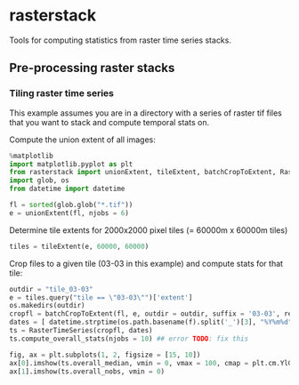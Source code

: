 rasterstack
===========

Tools for computing statistics from raster time series stacks.

## Pre-processing raster stacks

### Tiling raster time series

This example assumes you are in a directory with a series of raster tif files that you want to stack and compute temporal stats on.

Compute the union extent of all images:

```python
%matplotlib
import matplotlib.pyplot as plt
from rasterstack import unionExtent, tileExtent, batchCropToExtent, RasterTimeSeries
import glob, os
from datetime import datetime

fl = sorted(glob.glob("*.tif"))
e = unionExtent(fl, njobs = 6)
```

Determine tile extents for 2000x2000 pixel tiles (= 60000m x 60000m tiles)

```python
tiles = tileExtent(e, 60000, 60000)
```

Crop files to a given tile (03-03 in this example) and compute stats for that tile:

```python
outdir = "tile_03-03"
e = tiles.query("tile == \"03-03\"")['extent']
os.makedirs(outdir)
cropfl = batchCropToExtent(fl, e, outdir = outdir, suffix = '03-03', res = 30, njobs = 8, verbose = 0)
dates = [ datetime.strptime(os.path.basename(f).split('_')[3], "%Y%m%d") for f in cropfl ]
ts = RasterTimeSeries(cropfl, dates)
ts.compute_overall_stats(njobs = 10) ## error TODO: fix this

fig, ax = plt.subplots(1, 2, figsize = [15, 10])
ax[0].imshow(ts.overall_median, vmin = 0, vmax = 100, cmap = plt.cm.YlGnBu)
ax[1].imshow(ts.overall_nobs, vmin = 0)
```

